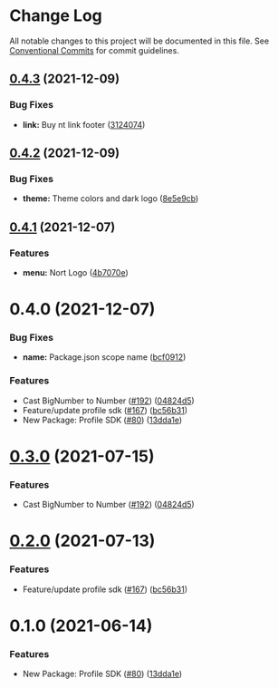 # Change Log

All notable changes to this project will be documented in this file.
See [Conventional Commits](https://conventionalcommits.org) for commit guidelines.

## [0.4.3](https://github.com/pancakeswap/pancake-toolkit/tree/master/packages/pancake-profile-sdk/compare/@allnext/profile-sdk@0.4.2...@allnext/profile-sdk@0.4.3) (2021-12-09)


### Bug Fixes

* **link:** Buy nt link footer ([3124074](https://github.com/pancakeswap/pancake-toolkit/tree/master/packages/pancake-profile-sdk/commit/31240744a95fb4d3388ae6f1eb225531e72a9afc))





## [0.4.2](https://github.com/pancakeswap/pancake-toolkit/tree/master/packages/pancake-profile-sdk/compare/@allnext/profile-sdk@0.4.1...@allnext/profile-sdk@0.4.2) (2021-12-09)


### Bug Fixes

* **theme:** Theme colors and dark logo ([8e5e9cb](https://github.com/pancakeswap/pancake-toolkit/tree/master/packages/pancake-profile-sdk/commit/8e5e9cbf50391cfc155ed121dcd2b7d9282b0646))





## [0.4.1](https://github.com/pancakeswap/pancake-toolkit/compare/@allnext/profile-sdk@0.4.0...@allnext/profile-sdk@0.4.1) (2021-12-07)


### Features

* **menu:** Nort Logo ([4b7070e](https://github.com/pancakeswap/pancake-toolkit/commit/4b7070e001361b29377f8f8848cab0bd072d2eb8))





# 0.4.0 (2021-12-07)


### Bug Fixes

* **name:** Package.json scope name ([bcf0912](https://github.com/pancakeswap/pancake-toolkit/tree/master/packages/pancake-profile-sdk/commit/bcf0912cfaf631664c2d46ef52fdb5e9a1986beb))


### Features

* Cast BigNumber to Number ([#192](https://github.com/pancakeswap/pancake-toolkit/tree/master/packages/pancake-profile-sdk/issues/192)) ([04824d5](https://github.com/pancakeswap/pancake-toolkit/tree/master/packages/pancake-profile-sdk/commit/04824d55691ef226ebefaebb9dff21151ffc5cea))
* Feature/update profile sdk ([#167](https://github.com/pancakeswap/pancake-toolkit/tree/master/packages/pancake-profile-sdk/issues/167)) ([bc56b31](https://github.com/pancakeswap/pancake-toolkit/tree/master/packages/pancake-profile-sdk/commit/bc56b31f5dcf4ce63eec15cc0b275cf41539ebb4))
* New Package: Profile SDK ([#80](https://github.com/pancakeswap/pancake-toolkit/tree/master/packages/pancake-profile-sdk/issues/80)) ([13dda1e](https://github.com/pancakeswap/pancake-toolkit/tree/master/packages/pancake-profile-sdk/commit/13dda1e43c6528dd7a1812c8a860f6f242148062))






# [0.3.0](https://github.com/pancakeswap/pancake-toolkit/tree/master/packages/pancake-profile-sdk/compare/@pancakeswap/profile-sdk@0.2.0...@pancakeswap/profile-sdk@0.3.0) (2021-07-15)


### Features

* Cast BigNumber to Number ([#192](https://github.com/pancakeswap/pancake-toolkit/tree/master/packages/pancake-profile-sdk/issues/192)) ([04824d5](https://github.com/pancakeswap/pancake-toolkit/tree/master/packages/pancake-profile-sdk/commit/04824d55691ef226ebefaebb9dff21151ffc5cea))





# [0.2.0](https://github.com/pancakeswap/pancake-toolkit/tree/master/packages/pancake-profile-sdk/compare/@pancakeswap/profile-sdk@0.1.0...@pancakeswap/profile-sdk@0.2.0) (2021-07-13)


### Features

* Feature/update profile sdk ([#167](https://github.com/pancakeswap/pancake-toolkit/tree/master/packages/pancake-profile-sdk/issues/167)) ([bc56b31](https://github.com/pancakeswap/pancake-toolkit/tree/master/packages/pancake-profile-sdk/commit/bc56b31f5dcf4ce63eec15cc0b275cf41539ebb4))





# 0.1.0 (2021-06-14)


### Features

* New Package: Profile SDK ([#80](https://github.com/pancakeswap/pancake-toolkit/tree/master/packages/pancake-profile-sdk/issues/80)) ([13dda1e](https://github.com/pancakeswap/pancake-toolkit/tree/master/packages/pancake-profile-sdk/commit/13dda1e43c6528dd7a1812c8a860f6f242148062))
